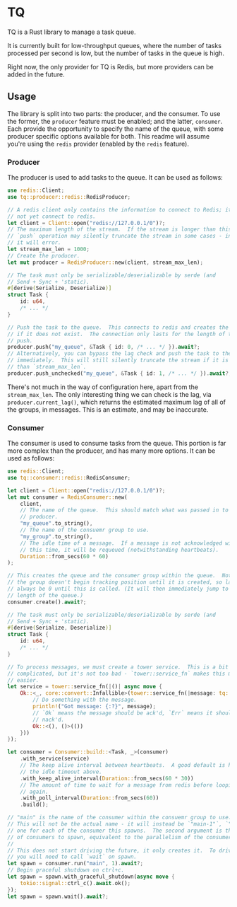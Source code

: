 # TQ

TQ is a Rust library to manage a task queue.

It is currently built for low-throughput queues, where the number of tasks
processed per second is low, but the number of tasks in the queue is high.

Right now, the only provider for TQ is Redis, but more providers can be added
in the future.

## Usage

The library is split into two parts: the producer, and the consumer.  To use
the former, the `producer` feature must be enabled; and the latter, `consumer`.
Each provide the opportunity to specify the name of the queue, with some
producer specific options available for both.  This readme will assume you're
using the `redis` provider (enabled by the `redis` feature).

### Producer

The producer is used to add tasks to the queue.  It can be used as follows:

```rust
use redis::Client;
use tq::producer::redis::RedisProducer;

// A redis client only contains the information to connect to Redis; it does
// not yet connect to redis.
let client = Client::open("redis://127.0.0.1/0")?;
// The maximum length of the stream.  If the stream is longer than this, the
// `push` operation may silently truncate the stream in some cases - in others
// it will error.
let stream_max_len = 1000;
// Create the producer.
let mut producer = RedisProducer::new(client, stream_max_len);

// The task must only be serializable/deserializable by serde (and
// Send + Sync + 'static).
#[derive(Serialize, Deserialize)]
struct Task {
    id: u64,
    /* ... */
}

// Push the task to the queue.  This connects to redis and creates the stream
// if it does not exist.  The connection only lasts for the length of the
// push.
producer.push("my_queue", &Task { id: 0, /* ... */ }).await?;
// Alternatively, you can bypass the lag check and push the task to the queue
// immediately.  This will still silently truncate the stream if it is longer
// than `stream_max_len`.
producer.push_unchecked("my_queue", &Task { id: 1, /* ... */ }).await?;
```

There's not much in the way of configuration here, apart from the
`stream_max_len`.  The only interesting thing we can check is the lag, via
`producer.current_lag()`, which returns the estimated maximum lag of all of
the groups, in messages.  This is an estimate, and may be inaccurate.

### Consumer

The consumer is used to consume tasks from the queue.  This portion is far
more complex than the producer, and has many more options.  It can be used as
follows:

```rust
use redis::Client;
use tq::consumer::redis::RedisConsumer;

let client = Client::open("redis://127.0.0.1/0")?;
let mut consumer = RedisConsumer::new(
    client,
    // The name of the queue.  This should match what was passed in to the
    // producer.
    "my_queue".to_string(),
    // The name of the consuemr group to use.
    "my_group".to_string(),
    // The idle time of a message.  If a message is not acknowledged within
    // this time, it will be requeued (notwithstanding heartbeats).
    Duration::from_secs(60 * 60)
);

// This creates the queue and the consumer group within the queue.  Note that
// the group doesn't begin tracking position until it is created, so lag will
// always be 0 until this is called. (It will then immediately jump to the
// length of the queue.)
consumer.create().await?;

// The task must only be serializable/deserializable by serde (and
// Send + Sync + 'static).
#[derive(Serialize, Deserialize)]
struct Task {
    id: u64,
    /* ... */
}

// To process messages, we must create a tower service.  This is a bit
// complicated, but it's not too bad - `tower::service_fn` makes this much
// easier.
let service = tower::service_fn(|()| async move {
    Ok::<_, core::convert::Infallible>(tower::service_fn(|message: tq::Message<Task>| async move {
        // Do something with the message.
        println!("Got message: {:?}", message);
        // `Ok` means the message should be ack'd, `Err` means it should be
        // nack'd.
        Ok::<(), ()>(())
    }))
});

let consumer = Consumer::build::<Task, _>(consumer)
    .with_service(service)
    // The keep alive interval between heartbeats.  A good default is half of
    // the idle timeout above.
    .with_keep_alive_interval(Duration::from_secs(60 * 30))
    // The amount of time to wait for a message from redis before looping
    // again.
    .with_poll_interval(Duration::from_secs(60))
    .build();

// "main" is the name of the consumer within the consuemr group to use.
// This will not be the actual name - it will instead be `"main-1"`, `"main-2"`,
// one for each of the consumer this spawns.  The second argument is the number
// of consumers to spawn, equivalent to the parallelism of the consumer.
//
// This does not start driving the future, it only creates it.  To drive it,
// you will need to call `wait` on spawn.
let spawn = consumer.run("main", 1).await?;
// Begin graceful shutdown on ctrl+c.
let spawn = spawn.with_graceful_shutdown(async move {
    tokio::signal::ctrl_c().await.ok();
});
let spawn = spawn.wait().await?;
```
